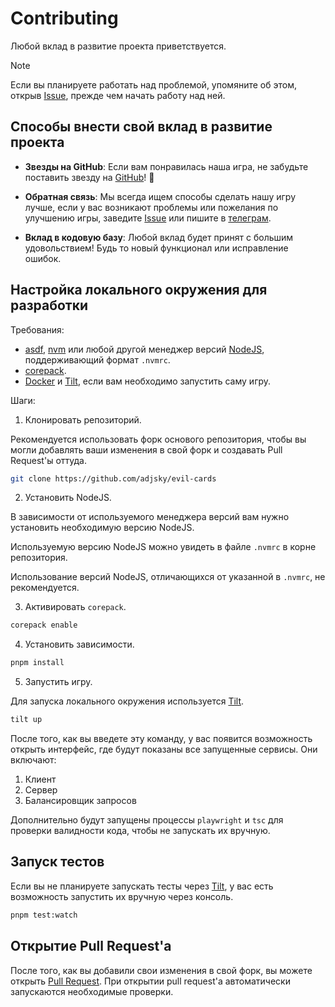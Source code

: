 # Contributing

Любой вклад в развитие проекта приветствуется.

> [!NOTE]
> Если вы планируете работать над проблемой, упомяните об этом, открыв
> [Issue](https://github.com/adjsky/evil-cards/issues/new), прежде чем начать
> работу над ней.

## Способы внести свой вклад в развитие проекта

- **Звезды на GitHub**: Если вам понравилась наша игра, не забудьте поставить
  звезду на [GitHub](https://github.com/adjsky/evil-cards)! 🌟

- **Обратная связь**: Мы всегда ищем способы сделать нашу игру лучше, если у вас
  возникают проблемы или пожелания по улучшению игры, заведите
  [Issue](https://github.com/adjsky/evil-cards/issues/new) или пишите в
  [телеграм](https://t.me/adjsky).

- **Вклад в кодовую базу**: Любой вклад будет принят с большим удовольствием!
  Будь то новый функционал или исправление ошибок.

## Настройка локального окружения для разработки

Требования:

- [asdf](https://asdf-vm.com/), [nvm](https://github.com/nvm-sh/nvm) или любой
  другой менеджер версий [NodeJS](https://nodejs.org/en), поддерживающий
  формат `.nvmrc`.
- [corepack](https://github.com/nodejs/corepack).
- [Docker](https://www.docker.com/) и [Tilt](https://tilt.dev/), если вам
  необходимо запустить саму игру.

Шаги:

1. Клонировать репозиторий.

Рекомендуется использовать форк основого репозитория, чтобы вы могли добавлять
ваши изменения в свой форк и создавать Pull Request'ы оттуда.

```bash
git clone https://github.com/adjsky/evil-cards
```

2. Установить NodeJS.

В зависимости от используемого менеджера версий вам нужно установить необходимую
версию NodeJS.

Используемую версию NodeJS можно увидеть в файле `.nvmrc` в корне репозитория.

Использование версий NodeJS, отличающихся от указанной в `.nvmrc`, не
рекомендуется.

3. Активировать `corepack`.

```bash
corepack enable
```

4. Установить зависимости.

```bash
pnpm install
```

5. Запустить игру.

Для запуска локального окружения используется [Tilt](https://tilt.dev/).

```bash
tilt up
```

После того, как вы введете эту команду, у вас появится возможность открыть
интерфейс, где будут показаны все запущенные сервисы. Они включают:

1. Клиент
2. Сервер
3. Балансировщик запросов

Дополнительно будут запущены процессы `playwright` и `tsc` для проверки валидности
кода, чтобы не запускать их вручную.

## Запуск тестов

Если вы не планируете запускать тесты через [Tilt](https://tilt.dev/), у вас
есть возможность запустить их вручную через консоль.

```bash
pnpm test:watch
```

## Открытие Pull Request'а

После того, как вы добавили свои изменения в свой форк, вы можете открыть
[Pull Request](https://github.com/adjsky/evil-cards/compare). При открытии
pull request'а автоматически запускаются необходимые проверки.
